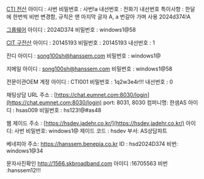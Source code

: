 [CTI 전산](http://aha.hanssem.com)
아이디 : 사번
비밀번호 : 사번!a
내선번호 : 전화기 내선번호
특이사항 : 한달에 한번씩 비번 변경함, 규칙은 맨 마지막 글자 A, a 번갈아 가며 사용
2024d374!A

[그룹웨어](https://login.hanssem.com/ssologin/index.do)
아이디 : 2024D374
비밀번호 : windows1@58

[CIT 구전산](http://aha.hanssem.com:9090/)
아이디 : 20145193
비밀번호 : 20145193
내선번호 : 1

잔디
아이디 : song100sh@hanssem.com
비밀번호 : windows1@

지메일
아이디 : song100sh@hanssem.com
비밀번호 : windows1@58

전문이관OEM 계정
아이디 : CTI001
비밀번호 : 1q2w3e4r!!!
내선번호 : 0

채팅상담 URL 주소 : [https://chat.eumnet.com:8030/login](https://chat.eumnet.com:8030/login) 
port: 8031, 8030
컴퍼니명: 한샘AS 
아이디 : hsas009 
비밀번호 : hs123!@#as48

웹 제이드 
주소 : [https://hsdev.jadehr.co.kr/](https://hsdev.jadehr.co.kr/)
아이디: 사번
비밀번호: windows1@
제이드 코드 : hsdev
부서: AS상담파트

베네피아
주소: https://hanssem.benepia.co.kr
ID : hsd2024D374
비번: windows1@34

문자사진확인
http://1566.skbroadband.com
아이디 :16705563
비번 :hanssem12!!!